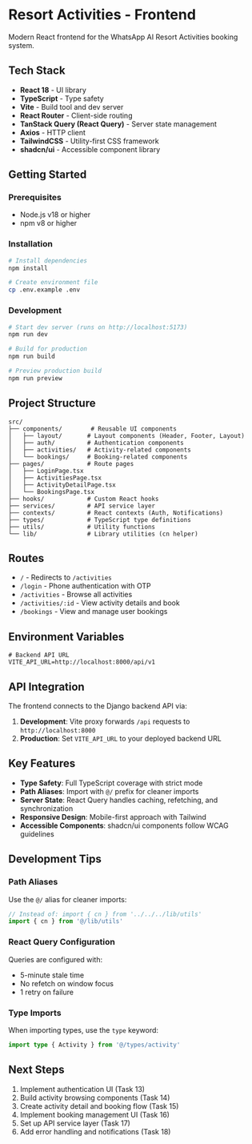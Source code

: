 # Resort Activities - Frontend

Modern React frontend for the WhatsApp AI Resort Activities booking system.

## Tech Stack

- **React 18** - UI library
- **TypeScript** - Type safety
- **Vite** - Build tool and dev server
- **React Router** - Client-side routing
- **TanStack Query (React Query)** - Server state management
- **Axios** - HTTP client
- **TailwindCSS** - Utility-first CSS framework
- **shadcn/ui** - Accessible component library

## Getting Started

### Prerequisites

- Node.js v18 or higher
- npm v8 or higher

### Installation

```bash
# Install dependencies
npm install

# Create environment file
cp .env.example .env
```

### Development

```bash
# Start dev server (runs on http://localhost:5173)
npm run dev

# Build for production
npm run build

# Preview production build
npm run preview
```

## Project Structure

```
src/
├── components/        # Reusable UI components
│   ├── layout/       # Layout components (Header, Footer, Layout)
│   ├── auth/         # Authentication components
│   ├── activities/   # Activity-related components
│   └── bookings/     # Booking-related components
├── pages/            # Route pages
│   ├── LoginPage.tsx
│   ├── ActivitiesPage.tsx
│   ├── ActivityDetailPage.tsx
│   └── BookingsPage.tsx
├── hooks/            # Custom React hooks
├── services/         # API service layer
├── contexts/         # React contexts (Auth, Notifications)
├── types/            # TypeScript type definitions
├── utils/            # Utility functions
└── lib/              # Library utilities (cn helper)
```

## Routes

- `/` - Redirects to `/activities`
- `/login` - Phone authentication with OTP
- `/activities` - Browse all activities
- `/activities/:id` - View activity details and book
- `/bookings` - View and manage user bookings

## Environment Variables

```env
# Backend API URL
VITE_API_URL=http://localhost:8000/api/v1
```

## API Integration

The frontend connects to the Django backend API via:

1. **Development**: Vite proxy forwards `/api` requests to `http://localhost:8000`
2. **Production**: Set `VITE_API_URL` to your deployed backend URL

## Key Features

- **Type Safety**: Full TypeScript coverage with strict mode
- **Path Aliases**: Import with `@/` prefix for cleaner imports
- **Server State**: React Query handles caching, refetching, and synchronization
- **Responsive Design**: Mobile-first approach with Tailwind
- **Accessible Components**: shadcn/ui components follow WCAG guidelines

## Development Tips

### Path Aliases

Use the `@/` alias for cleaner imports:

```typescript
// Instead of: import { cn } from '../../../lib/utils'
import { cn } from '@/lib/utils'
```

### React Query Configuration

Queries are configured with:
- 5-minute stale time
- No refetch on window focus
- 1 retry on failure

### Type Imports

When importing types, use the `type` keyword:

```typescript
import type { Activity } from '@/types/activity'
```

## Next Steps

1. Implement authentication UI (Task 13)
2. Build activity browsing components (Task 14)
3. Create activity detail and booking flow (Task 15)
4. Implement booking management UI (Task 16)
5. Set up API service layer (Task 17)
6. Add error handling and notifications (Task 18)
